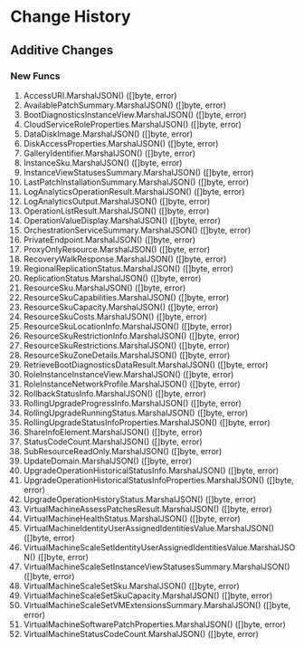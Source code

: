 # Change History

## Additive Changes

### New Funcs

1. AccessURI.MarshalJSON() ([]byte, error)
1. AvailablePatchSummary.MarshalJSON() ([]byte, error)
1. BootDiagnosticsInstanceView.MarshalJSON() ([]byte, error)
1. CloudServiceRoleProperties.MarshalJSON() ([]byte, error)
1. DataDiskImage.MarshalJSON() ([]byte, error)
1. DiskAccessProperties.MarshalJSON() ([]byte, error)
1. GalleryIdentifier.MarshalJSON() ([]byte, error)
1. InstanceSku.MarshalJSON() ([]byte, error)
1. InstanceViewStatusesSummary.MarshalJSON() ([]byte, error)
1. LastPatchInstallationSummary.MarshalJSON() ([]byte, error)
1. LogAnalyticsOperationResult.MarshalJSON() ([]byte, error)
1. LogAnalyticsOutput.MarshalJSON() ([]byte, error)
1. OperationListResult.MarshalJSON() ([]byte, error)
1. OperationValueDisplay.MarshalJSON() ([]byte, error)
1. OrchestrationServiceSummary.MarshalJSON() ([]byte, error)
1. PrivateEndpoint.MarshalJSON() ([]byte, error)
1. ProxyOnlyResource.MarshalJSON() ([]byte, error)
1. RecoveryWalkResponse.MarshalJSON() ([]byte, error)
1. RegionalReplicationStatus.MarshalJSON() ([]byte, error)
1. ReplicationStatus.MarshalJSON() ([]byte, error)
1. ResourceSku.MarshalJSON() ([]byte, error)
1. ResourceSkuCapabilities.MarshalJSON() ([]byte, error)
1. ResourceSkuCapacity.MarshalJSON() ([]byte, error)
1. ResourceSkuCosts.MarshalJSON() ([]byte, error)
1. ResourceSkuLocationInfo.MarshalJSON() ([]byte, error)
1. ResourceSkuRestrictionInfo.MarshalJSON() ([]byte, error)
1. ResourceSkuRestrictions.MarshalJSON() ([]byte, error)
1. ResourceSkuZoneDetails.MarshalJSON() ([]byte, error)
1. RetrieveBootDiagnosticsDataResult.MarshalJSON() ([]byte, error)
1. RoleInstanceInstanceView.MarshalJSON() ([]byte, error)
1. RoleInstanceNetworkProfile.MarshalJSON() ([]byte, error)
1. RollbackStatusInfo.MarshalJSON() ([]byte, error)
1. RollingUpgradeProgressInfo.MarshalJSON() ([]byte, error)
1. RollingUpgradeRunningStatus.MarshalJSON() ([]byte, error)
1. RollingUpgradeStatusInfoProperties.MarshalJSON() ([]byte, error)
1. ShareInfoElement.MarshalJSON() ([]byte, error)
1. StatusCodeCount.MarshalJSON() ([]byte, error)
1. SubResourceReadOnly.MarshalJSON() ([]byte, error)
1. UpdateDomain.MarshalJSON() ([]byte, error)
1. UpgradeOperationHistoricalStatusInfo.MarshalJSON() ([]byte, error)
1. UpgradeOperationHistoricalStatusInfoProperties.MarshalJSON() ([]byte, error)
1. UpgradeOperationHistoryStatus.MarshalJSON() ([]byte, error)
1. VirtualMachineAssessPatchesResult.MarshalJSON() ([]byte, error)
1. VirtualMachineHealthStatus.MarshalJSON() ([]byte, error)
1. VirtualMachineIdentityUserAssignedIdentitiesValue.MarshalJSON() ([]byte, error)
1. VirtualMachineScaleSetIdentityUserAssignedIdentitiesValue.MarshalJSON() ([]byte, error)
1. VirtualMachineScaleSetInstanceViewStatusesSummary.MarshalJSON() ([]byte, error)
1. VirtualMachineScaleSetSku.MarshalJSON() ([]byte, error)
1. VirtualMachineScaleSetSkuCapacity.MarshalJSON() ([]byte, error)
1. VirtualMachineScaleSetVMExtensionsSummary.MarshalJSON() ([]byte, error)
1. VirtualMachineSoftwarePatchProperties.MarshalJSON() ([]byte, error)
1. VirtualMachineStatusCodeCount.MarshalJSON() ([]byte, error)
